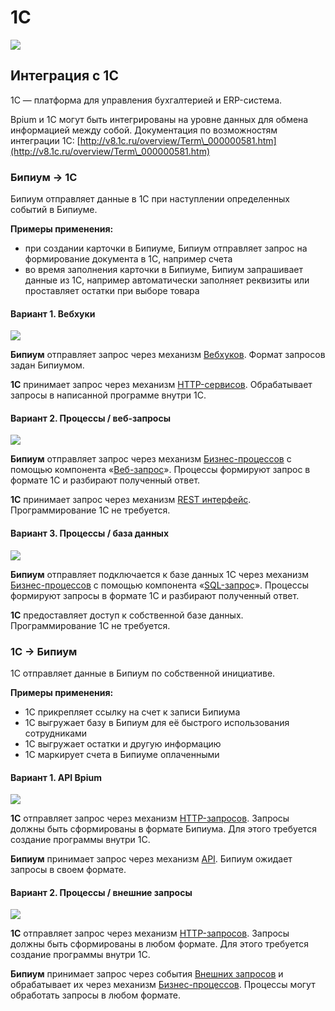 # 1C

![](http://1c.ru/static/images/logo.png)

## Интеграция с 1C

1С — платформа для управления бухгалтерией и ERP-система.

Bpium и 1С могут быть интегрированы на уровне данных для обмена информацией между собой. Документация по возможностям интеграции 1С: [http://v8.1c.ru/overview/Term\_000000581.htm](http://v8.1c.ru/overview/Term\_000000581.htm)

### Бипиум → 1С

Бипиум отправляет данные в 1С при наступлении определенных событий в Бипиуме.

**Примеры применения:**

* при создании карточки в Бипиуме, Бипиум отправляет запрос на формирование документа в 1С, например счета
* во время заполнения карточки в Бипиуме, Бипиум запрашивает данные из 1С, например автоматически заполняет реквизиты или проставляет остатки при выборе товара

#### Вариант 1. Вебхуки

![](../.gitbook/assets/bpium\_send\_webhook.png)

**Бипиум** отправляет запрос через механизм [Вебхуков](../webhooks.md). Формат запросов задан Бипиумом.

**1С** принимает запрос через механизм [HTTP-сервисов](http://v8.1c.ru/overview/Term\_000000825.htm). Обрабатывает запросы в написанной программе внутри 1С.

#### Вариант 2. Процессы / веб-запросы

![](../.gitbook/assets/bpium\_send\_webrequest.png)

**Бипиум** отправляет запрос через механизм [Бизнес-процессов](../processes.md) с помощью компонента «[Веб-запрос](../processes/components/web.md)». Процессы формируют запрос в формате 1С и разбирают полученный ответ.

**1С** принимает запрос через механизм [REST интерфейс](http://v8.1c.ru/overview/Term\_000000824.htm). Программирование 1С не требуется.

#### Вариант 3. Процессы / база данных

![](../.gitbook/assets/bpium\_send\_sql.png)

**Бипиум** отправляет подключается к базе данных 1С через механизм [Бизнес-процессов](../processes.md) с помощью компонента «[SQL-запрос](../processes/components/sql.md)». Процессы формируют запросы в формате 1С и разбирают полученный ответ.

**1С** предоставляет доступ к собственной базе данных. Программирование 1С не требуется.

### 1С → Бипиум

1С отправляет данные в Бипиум по собственной инициативе.

**Примеры применения:**

* 1С прикрепляет ссылку на счет к записи Бипиума
* 1С выгружает базу в Бипиум для её быстрого использования сотрудниками
* 1С выгружает остатки и другую информацию
* 1С маркирует счета в Бипиуме оплаченными

#### Вариант 1. API Bpium

![](../.gitbook/assets/bpium\_get\_api.png)

**1С** отправляет запрос через механизм [HTTP-запросов](http://v8.1c.ru/overview/Term\_000000893.htm). Запросы должны быть сформированы в формате Бипиума. Для этого требуется создание программы внутри 1С.

**Бипиум** принимает запрос через механизм [API](../api.md). Бипиум ожидает запросы в своем формате.

#### Вариант 2. Процессы / внешние запросы

![](../.gitbook/assets/bpium\_get\_webrequest.png)

**1С** отправляет запрос через механизм [HTTP-запросов](http://v8.1c.ru/overview/Term\_000000893.htm). Запросы должны быть сформированы в любом формате. Для этого требуется создание программы внутри 1С.

**Бипиум** принимает запрос через события [Внешних запросов](../processes/events/web-requests.md) и обрабатывает их через механизм [Бизнес-процессов](../processes.md). Процессы могут обработать запросы в любом формате.
